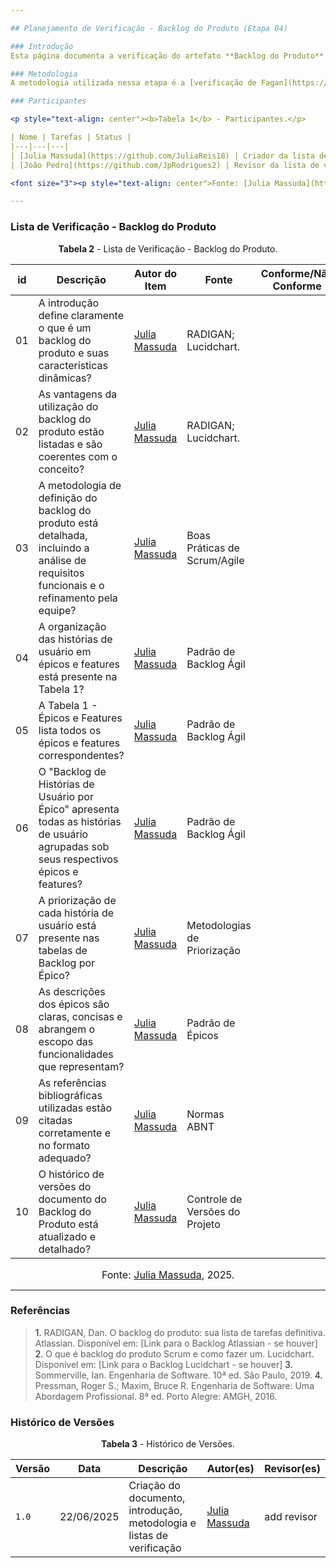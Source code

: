 ```yaml
---

## Planejamento de Verificação - Backlog do Produto (Etapa 04)

### Introdução
Esta página documenta a verificação do artefato **Backlog do Produto** do projeto de Requisitos de Software, referente à disciplina de Engenharia de Requisitos. O objetivo principal desta verificação é garantir a qualidade e a conformidade do backlog com os princípios de gerenciamento ágil e os critérios definidos previamente no projeto, assegurando que seja uma lista priorizada e dinâmica de demandas.

### Metodologia
A metodologia utilizada nessa etapa é a [verificação de Fagan](https://requisitos-de-software.github.io/2025.1-ReceitaFederal/verificacao/entrega3/planejamento3/#metodologia), que de maneira geral, busca apontar erros encontrados durante a fase de desenvolvimento do projeto. A divisão do método de verificação de Fagan se dá em: **planejamento**, **visão geral**, **preparação**, **inspeção**, **correção** e **acompanhamento**.

### Participantes

<p style="text-align: center"><b>Tabela 1</b> - Participantes.</p>

| Nome | Tarefas | Status |
|---|---|---|
| [Julia Massuda](https://github.com/JuliaReis18) | Criador da lista de verificação 04 (Backlog do Produto) | Feito |
| [João Pedro](https://github.com/JpRodrigues2) | Revisor da lista de verificação 04 (Backlog do Produto) | ------- |

<font size="3"><p style="text-align: center">Fonte: [Julia Massuda](https://github.com/JuliaReis18), 2025.</p></font>

---
```


### Lista de Verificação - Backlog do Produto

<p style="text-align: center"><b>Tabela 2</b> - Lista de Verificação - Backlog do Produto.</p>

| id | Descrição | Autor do Item | Fonte | Conforme/Não Conforme |
|---|---|---|---|---|
| 01 | A introdução define claramente o que é um backlog do produto e suas características dinâmicas? | [Julia Massuda](https://github.com/JuliaReis18) | RADIGAN; Lucidchart. | |
| 02 | As vantagens da utilização do backlog do produto estão listadas e são coerentes com o conceito? |[Julia Massuda](https://github.com/JuliaReis18) | RADIGAN; Lucidchart. | |
| 03 | A metodologia de definição do backlog do produto está detalhada, incluindo a análise de requisitos funcionais e o refinamento pela equipe? | [Julia Massuda](https://github.com/JuliaReis18) | Boas Práticas de Scrum/Agile | |
| 04 | A organização das histórias de usuário em épicos e features está presente na Tabela 1? | [Julia Massuda](https://github.com/JuliaReis18) | Padrão de Backlog Ágil | |
| 05 | A Tabela 1 - Épicos e Features lista todos os épicos e features correspondentes? | [Julia Massuda](https://github.com/JuliaReis18) | Padrão de Backlog Ágil | |
| 06 | O "Backlog de Histórias de Usuário por Épico" apresenta todas as histórias de usuário agrupadas sob seus respectivos épicos e features? |[Julia Massuda](https://github.com/JuliaReis18) | Padrão de Backlog Ágil | |
| 07 | A priorização de cada história de usuário está presente nas tabelas de Backlog por Épico? | [Julia Massuda](https://github.com/JuliaReis18) | Metodologias de Priorização | |
| 08 | As descrições dos épicos são claras, concisas e abrangem o escopo das funcionalidades que representam? | [Julia Massuda](https://github.com/JuliaReis18) | Padrão de Épicos | |
| 09 | As referências bibliográficas utilizadas estão citadas corretamente e no formato adequado? | [Julia Massuda](https://github.com/JuliaReis18) | Normas ABNT | |
| 10 | O histórico de versões do documento do Backlog do Produto está atualizado e detalhado? |[Julia Massuda](https://github.com/JuliaReis18) | Controle de Versões do Projeto | |

<font size="3"><p style="text-align: center">Fonte: [Julia Massuda](https://github.com/JuliaReis18), 2025.</p></font>

---

### Referências
> <a>1.</a> RADIGAN, Dan. O backlog do produto: sua lista de tarefas definitiva. Atlassian. Disponível em: [Link para o Backlog Atlassian - se houver]
> <a>2.</a> O que é backlog do produto Scrum e como fazer um. Lucidchart. Disponível em: [Link para o Backlog Lucidchart - se houver]
> <a>3.</a> Sommerville, Ian. Engenharia de Software. 10ª ed. São Paulo, 2019.
> <a>4.</a> Pressman, Roger S.; Maxim, Bruce R. Engenharia de Software: Uma Abordagem Profissional. 8ª ed. Porto Alegre: AMGH, 2016.

### Histórico de Versões

<p style="text-align: center"><b>Tabela 3</b> - Histórico de Versões.</p>

| Versão | Data | Descrição | Autor(es) | Revisor(es) |
|---|---|---|---|---|
| `1.0` | 22/06/2025 | Criação do documento, introdução, metodologia e listas de verificação | [Julia Massuda](https://github.com/JuliaReis18) | add revisor |
